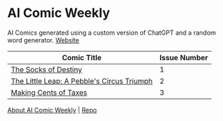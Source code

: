 # AI Comic Weekly
AI Comics generated using a custom version of ChatGPT and a random word generator. [Website](https://aicomicweekly.com)

| Comic Title | Issue Number |
| --- | --- |
| [The Socks of Destiny](https://aicomicweekly.com/comics/issue-1/the-socks-of-destiny) | 1 |
| [The Little Leap: A Pebble's Circus Triumph](https://aicomicweekly.com/comics/issue-2/the-little-leap/) | 2 |
| [Making Cents of Taxes](https://aicomicweekly.com/comics/issue-3/making-cents-of-taxes/) | 3 |

[About AI Comic Weekly](https://aicomicweekly.com/about) | [Repo](https://github.com/thisislink/aicomicweekly/tree/comics)